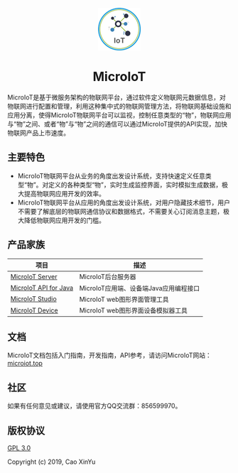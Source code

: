 <p align="center"><img src="https://github.com/MicroIoT/website/blob/master/src/statics/icons/favicon-96x96.png" alt="Logo"></p>
<h1 align="center">MicroIoT</h1>
MicroIoT是基于微服务架构的物联网平台，通过软件定义物联网元数据信息，对物联网进行配置和管理，利用这种集中式的物联网管理方法，将物联网基础设施和应用分离，使得MicroIoT物联网平台可以监视，控制任意类型的“物”，物联网应用与“物”之间、或者“物”与“物”之间的通信可以通过MicroIoT提供的API实现，加快物联网产品上市速度。

## 主要特色

- MicroIoT物联网平台从业务的角度出发设计系统，支持快速定义任意类型“物”。对定义的各种类型“物”，实时生成监控界面，实时模拟生成数据，极大提高物联网应用开发的效率。
- MicroIoT物联网平台从应用的角度出发设计系统，对用户隐藏技术细节，用户不需要了解底层的物联网通信协议和数据格式，不需要关心订阅消息主题，极大降低物联网应用开发的门槛。


## 产品家族

| 项目                                                        | 描述                                   |
| ----------------------------------------------------------- | -------------------------------------- |
| [MicroIoT Server](https://github.com/MicroIoT/iotplatform)  | MicroIoT后台服务器                     |
| [MicroIoT API for Java](https://github.com/MicroIoT/iotapi) | MicroIoT应用端、设备端Java应用编程接口 |
| [MicroIoT Studio](https://github.com/MicroIoT/studio)       | MicroIoT web图形界面管理工具           |
| [MicroIoT Device](https://github.com/MicroIoT/device)       | MicroIoT web图形界面设备模拟器工具     |

## 文档

MicroIoT文档包括入门指南，开发指南，API参考，请访问MicroIoT网站：[microiot.top](https://www.microiot.top)

## 社区

如果有任何意见或建议，请使用官方QQ交流群：856599970。

## 版权协议

[GPL 3.0](https://opensource.org/licenses/GPL-3.0)

Copyright (c) 2019, Cao XinYu

